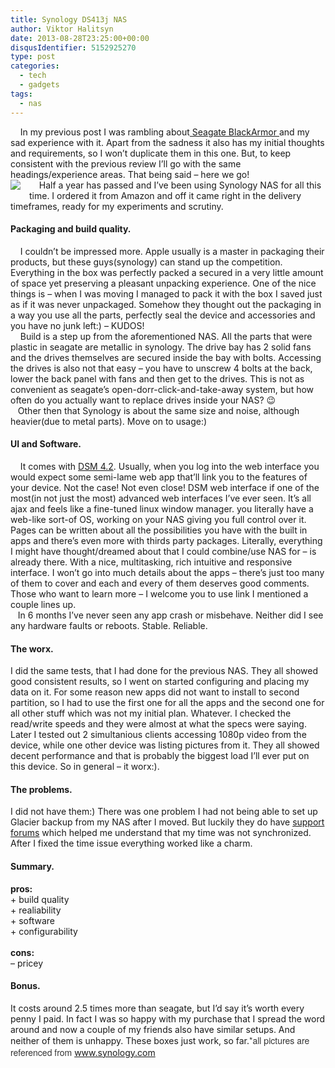 ```yaml
---
title: Synology DS413j NAS
author: Viktor Halitsyn
date: 2013-08-28T23:25:00+00:00
disqusIdentifier: 5152925270
type: post
categories:
  - tech
  - gadgets
tags:
  - nas
---
```

<div dir="ltr" style="text-align: left;">
  <div style="text-align: left;">
        In my previous post I was rambling about<a href="https://blog.vnomad.com/seagate-blackarmor-nas-400/" target="_blank"> Seagate BlackArmor </a>and my sad experience with it. Apart from the sadness it also has my initial thoughts and requirements, so I won&#8217;t duplicate them in this one. But, to keep consistent with the previous review I&#8217;ll go with the same headings/experience areas. That being said &#8211; here we go!
  </div>
  
  <div style="text-align: left;">
  </div>
  
  <div style="clear: both; text-align: center;">
    <a style="clear: left; float: left; margin-bottom: 1em; margin-right: 1em;" href="http://www.synology.com/products/img/top/DS413j.jpg"><img src="https://tse1.mm.bing.net/th?&id=OIP.M4017c0c2804245fc1a410602b0e58597o0&w=300&h=225&c=0&pid=1.9&rs=0&p=0&r=0" border="0" /></a>
  </div>
  
  <div style="text-align: left;">
  </div>
  
  <div style="text-align: left;">
        Half a year has passed and I&#8217;ve been using Synology NAS for all this time. I ordered it from Amazon and off it came right in the delivery timeframes, ready for my experiments and scrutiny.
  </div>
  
  <h4 style="text-align: left;">
    Packaging and build quality.
  </h4>
  
  <div>
        I couldn&#8217;t be impressed more. Apple usually is a master in packaging their products, but these guys(synology) can stand up the competition. Everything in the box was perfectly packed a secured in a very little amount of space yet preserving a pleasant unpacking experience. One of the nice things is &#8211; when I was moving I managed to pack it with the box I saved just as if it was never unpackaged. Somehow they thought out the packaging in a way you use all the parts, perfectly seal the device and accessories and you have no junk left:) &#8211; KUDOS!
  </div>
  
  <div>
        Build is a step up from the aforementioned NAS. All the parts that were plastic in seagate are metallic in synology. The drive bay has 2 solid fans and the drives themselves are secured inside the bay with bolts. Accessing the drives is also not that easy &#8211; you have to unscrew 4 bolts at the back, lower the back panel with fans and then get to the drives. This is not as convenient as seagate&#8217;s open-dorr-click-and-take-away system, but how often do you actually want to replace drives inside your NAS? 😉
  </div>
  
  <div>
       Other then that Synology is about the same size and noise, although heavier(due to metal parts). Move on to usage:)
  </div>
  
  <h4 style="text-align: left;">
    UI and Software.
  </h4>
  
  <div style="text-align: left;">
        It comes with <a href="http://www.synology.com/dsm/index.php?lang=us" target="_blank">DSM 4.2</a>. Usually, when you log into the web interface you would expect some semi-lame web app that&#8217;ll link you to the features of your device. Not the case! Not even close! DSM web interface if one of the most(in not just the most) advanced web interfaces I&#8217;ve ever seen. It&#8217;s all ajax and feels like a fine-tuned linux window manager. you literally have a web-like sort-of OS, working on your NAS giving you full control over it. Pages can be written about all the possibilities you have with the built in apps and there&#8217;s even more with thirds party packages. Literally, everything I might have thought/dreamed about that I could combine/use NAS for &#8211; is already there. With a nice, multitasking, rich intuitive and responsive interface. I won&#8217;t go into much details about the apps &#8211; there&#8217;s just too many of them to cover and each and every of them deserves good comments. Those who want to learn more &#8211; I welcome you to use link I mentioned a couple lines up.
  </div>
  
  <div style="text-align: left;">
       In 6 months I&#8217;ve never seen any app crash or misbehave. Neither did I see any hardware faults or reboots. Stable. Reliable.
  </div>
  
  <h4 style="text-align: left;">
    The worx.
  </h4>
  
  <div>
    I did the same tests, that I had done for the previous NAS. They all showed good consistent results, so I went on started configuring and placing my data on it. For some reason new apps did not want to install to second partition, so I had to use the first one for all the apps and the second one for all other stuff which was not my initial plan. Whatever. I checked the read/write speeds and they were almost at what the specs were saying. Later I tested out 2 simultanious clients accessing 1080p video from the device, while one other device was listing pictures from it. They all showed decent performance and that is probably the biggest load I&#8217;ll ever put on this device. So in general &#8211; it worx:).
  </div>
  
  <h4 style="text-align: left;">
    The problems.
  </h4>
  
  <div>
    I did not have them:) There was one problem I had not being able to set up Glacier backup from my NAS after I moved. But luckily they do have <a href="http://forum.synology.com/enu/" target="_blank">support forums</a> which helped me understand that my time was not synchronized. After I fixed the time issue everything worked like a charm.
  </div>
  
  <div>
  </div>
  
  <h4 style="text-align: left;">
    Summary.
  </h4>
  
  <div>
    <b>pros:</b>
  </div>
  
  <div>
    + build quality
  </div>
  
  <div>
    + realiability
  </div>
  
  <div>
    + software
  </div>
  
  <div>
    + configurability
  </div>
  
  <div>
    <b> </b>
  </div>
  
  <div>
    <b>cons:</b>
  </div>
  
  <div>
    &#8211; pricey
  </div>
  
  <h4 style="text-align: left;">
    Bonus.
  </h4>
  
  <div>
    <p>
      It costs around 2.5 times more than seagate, but I&#8217;d say it&#8217;s worth every penny I paid. In fact I was so happy with my purchase that I spread the word around and now a couple of my friends also have similar setups. And neither of them is unhappy. These boxes just work, so far.<span style="background-color: white; color: #333333; font-family: 'Helvetica Neue Light', HelveticaNeue-Light, 'Helvetica Neue', Helvetica, Arial, sans-serif; font-size: 14px; line-height: 19px;">*all pictures are referenced from </span><a href="http://www.synology.com/">www.synology.com</a>
    </p>
  </div>
</div>
